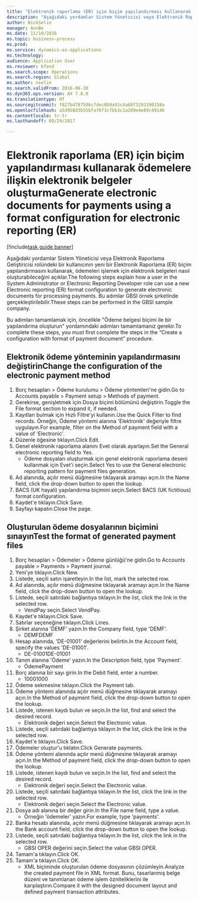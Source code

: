```yaml
--- 
title: "Elektronik raporlama (ER) için biçim yapılandırması kullanarak ödemelere ilişkin elektronik belgeler oluşturma"
description: "Aşağıdaki yordamlar Sistem Yöneticisi veya Elektronik Raporlama Geliştiricisi rolündeki bir kullanıcının yeni bir Elektronik Raporlama (ER) biçim yapılandırmasını kullanarak, ödemeleri işlemek için elektronik belgeleri nasıl oluşturabileceğini açıklar."
author: NickSelin
manager: AnnBe
ms.date: 11/10/2016
ms.topic: business-process
ms.prod: 
ms.service: dynamics-ax-applications
ms.technology: 
audience: Application User
ms.reviewer: kfend
ms.search.scope: Operations
ms.search.region: Global
ms.author: nselin
ms.search.validFrom: 2016-06-30
ms.dyn365.ops.version: AX 7.0.0
ms.translationtype: HT
ms.sourcegitcommit: f827b4787506cfdec8b9a91c4a68f3293190158a
ms.openlocfilehash: a5d958d3b55bfa76f3cfbb3c1a289e4e89c49146
ms.contentlocale: tr-tr
ms.lasthandoff: 09/29/2017

---
```

# <a name="generate-electronic-documents-for-payments-using-a-format-configuration-for-electronic-reporting-er"></a><span data-ttu-id="90c9c-103">Elektronik raporlama (ER) için biçim yapılandırması kullanarak ödemelere ilişkin elektronik belgeler oluşturma</span><span class="sxs-lookup"><span data-stu-id="90c9c-103">Generate electronic documents for payments using a format configuration for electronic reporting (ER)</span></span>

[!include[task guide banner](../../includes/task-guide-banner.md)]

<span data-ttu-id="90c9c-104">Aşağıdaki yordamlar Sistem Yöneticisi veya Elektronik Raporlama Geliştiricisi rolündeki bir kullanıcının yeni bir Elektronik Raporlama (ER) biçim yapılandırmasını kullanarak, ödemeleri işlemek için elektronik belgeleri nasıl oluşturabileceğini açıklar.</span><span class="sxs-lookup"><span data-stu-id="90c9c-104">The following steps explain how a user in the System Administrator or Electronic Reporting Developer role can use a new Electronic reporting (ER) format configuration to generate electronic documents for processing payments.</span></span> <span data-ttu-id="90c9c-105">Bu adımlar GBSI örnek şirketinde gerçekleştirilebilir.</span><span class="sxs-lookup"><span data-stu-id="90c9c-105">These steps can be performed in the GBSI sample company.</span></span>

<span data-ttu-id="90c9c-106">Bu adımları tamamlamak için, öncelikle "Ödeme belgesi biçimi ile bir yapılandırma oluşturun" yordamındaki adımları tamamlamanız gerekir.</span><span class="sxs-lookup"><span data-stu-id="90c9c-106">To complete these steps, you must first complete the steps in the “Create a configuration with format of payment document” procedure.</span></span>


## <a name="change-the-configuration-of-the-electronic-payment-method"></a><span data-ttu-id="90c9c-107">Elektronik ödeme yönteminin yapılandırmasını değiştirin</span><span class="sxs-lookup"><span data-stu-id="90c9c-107">Change the configuration of the electronic payment method</span></span>
1. <span data-ttu-id="90c9c-108">Borç hesapları > Ödeme kurulumu > Ödeme yöntemleri'ne gidin.</span><span class="sxs-lookup"><span data-stu-id="90c9c-108">Go to Accounts payable > Payment setup > Methods of payment.</span></span>
2. <span data-ttu-id="90c9c-109">Gerekirse, genişletmek için Dosya biçimi bölümünü değiştirin.</span><span class="sxs-lookup"><span data-stu-id="90c9c-109">Toggle the File format section to expand it, if needed.</span></span>
3. <span data-ttu-id="90c9c-110">Kayıtları bulmak için Hızlı Filtre'yi kullanın.</span><span class="sxs-lookup"><span data-stu-id="90c9c-110">Use the Quick Filter to find records.</span></span> <span data-ttu-id="90c9c-111">Örneğin, Ödeme yöntemi alanına 'Elektronik' değeriyle filtre uygulayın.</span><span class="sxs-lookup"><span data-stu-id="90c9c-111">For example, filter on the Method of payment field with a value of 'Electronic'.</span></span>
4. <span data-ttu-id="90c9c-112">Düzenle öğesine tıklayın.</span><span class="sxs-lookup"><span data-stu-id="90c9c-112">Click Edit.</span></span>
5. <span data-ttu-id="90c9c-113">Genel elektronik raporlama alanını Evet olarak ayarlayın.</span><span class="sxs-lookup"><span data-stu-id="90c9c-113">Set the General electronic reporting field to Yes.</span></span>
    * <span data-ttu-id="90c9c-114">Ödeme dosyaları oluşturmak için genel elektronik raporlama deseni kullanmak için Evet'i seçin.</span><span class="sxs-lookup"><span data-stu-id="90c9c-114">Select Yes to use the General electronic reporting pattern for payment files generation.</span></span>  
6. <span data-ttu-id="90c9c-115">Ad alanında, açılır menü düğmesine tıklayarak aramayı açın.</span><span class="sxs-lookup"><span data-stu-id="90c9c-115">In the Name field, click the drop-down button to open the lookup.</span></span>
7. <span data-ttu-id="90c9c-116">BACS (UK hayali) yapılandırma biçimini seçin.</span><span class="sxs-lookup"><span data-stu-id="90c9c-116">Select BACS (UK fictitious) format configuration.</span></span>
8. <span data-ttu-id="90c9c-117">Kaydet'e tıklayın.</span><span class="sxs-lookup"><span data-stu-id="90c9c-117">Click Save.</span></span>
9. <span data-ttu-id="90c9c-118">Sayfayı kapatın.</span><span class="sxs-lookup"><span data-stu-id="90c9c-118">Close the page.</span></span>

## <a name="test-the-format-of-generated-payment-files"></a><span data-ttu-id="90c9c-119">Oluşturulan ödeme dosyalarının biçimini sınayın</span><span class="sxs-lookup"><span data-stu-id="90c9c-119">Test the format of generated payment files</span></span>
1. <span data-ttu-id="90c9c-120">Borç hesapları > Ödemeler > Ödeme günlüğü'ne gidin.</span><span class="sxs-lookup"><span data-stu-id="90c9c-120">Go to Accounts payable > Payments > Payment journal.</span></span>
2. <span data-ttu-id="90c9c-121">Yeni'ye tıklayın.</span><span class="sxs-lookup"><span data-stu-id="90c9c-121">Click New.</span></span>
3. <span data-ttu-id="90c9c-122">Listede, seçili satırı işaretleyin.</span><span class="sxs-lookup"><span data-stu-id="90c9c-122">In the list, mark the selected row.</span></span>
4. <span data-ttu-id="90c9c-123">Ad alanında, açılır menü düğmesine tıklayarak aramayı açın.</span><span class="sxs-lookup"><span data-stu-id="90c9c-123">In the Name field, click the drop-down button to open the lookup.</span></span>
5. <span data-ttu-id="90c9c-124">Listede, seçili satırdaki bağlantıya tıklayın.</span><span class="sxs-lookup"><span data-stu-id="90c9c-124">In the list, click the link in the selected row.</span></span>
    * <span data-ttu-id="90c9c-125">VendPay seçin.</span><span class="sxs-lookup"><span data-stu-id="90c9c-125">Select VendPay.</span></span>  
6. <span data-ttu-id="90c9c-126">Kaydet'e tıklayın.</span><span class="sxs-lookup"><span data-stu-id="90c9c-126">Click Save.</span></span>
7. <span data-ttu-id="90c9c-127">Satırlar seçeneğine tıklayın.</span><span class="sxs-lookup"><span data-stu-id="90c9c-127">Click Lines.</span></span>
8. <span data-ttu-id="90c9c-128">Şirket alanına 'DEMF' yazın.</span><span class="sxs-lookup"><span data-stu-id="90c9c-128">In the Company field, type 'DEMF'.</span></span>
    * <span data-ttu-id="90c9c-129">DEMF</span><span class="sxs-lookup"><span data-stu-id="90c9c-129">DEMF</span></span>  
9. <span data-ttu-id="90c9c-130">Hesap alanında, 'DE-01001' değerlerini belirtin.</span><span class="sxs-lookup"><span data-stu-id="90c9c-130">In the Account field, specify the values 'DE-01001'.</span></span>
    * <span data-ttu-id="90c9c-131">DE-01001</span><span class="sxs-lookup"><span data-stu-id="90c9c-131">DE-01001</span></span>  
10. <span data-ttu-id="90c9c-132">Tanım alanına 'Ödeme' yazın.</span><span class="sxs-lookup"><span data-stu-id="90c9c-132">In the Description field, type 'Payment'.</span></span>
    * <span data-ttu-id="90c9c-133">Ödeme</span><span class="sxs-lookup"><span data-stu-id="90c9c-133">Payment</span></span>  
11. <span data-ttu-id="90c9c-134">Borç alanına bir sayı girin.</span><span class="sxs-lookup"><span data-stu-id="90c9c-134">In the Debit field, enter a number.</span></span>
    * <span data-ttu-id="90c9c-135">1000</span><span class="sxs-lookup"><span data-stu-id="90c9c-135">1000</span></span>  
12. <span data-ttu-id="90c9c-136">Ödeme sekmesine tıklayın.</span><span class="sxs-lookup"><span data-stu-id="90c9c-136">Click the Payment tab.</span></span>
13. <span data-ttu-id="90c9c-137">Ödeme yöntemi alanında açılır menü düğmesine tıklayarak aramayı açın.</span><span class="sxs-lookup"><span data-stu-id="90c9c-137">In the Method of payment field, click the drop-down button to open the lookup.</span></span>
14. <span data-ttu-id="90c9c-138">Listede, istenen kaydı bulun ve seçin.</span><span class="sxs-lookup"><span data-stu-id="90c9c-138">In the list, find and select the desired record.</span></span>
    * <span data-ttu-id="90c9c-139">Elektronik değeri seçin.</span><span class="sxs-lookup"><span data-stu-id="90c9c-139">Select the Electronic value.</span></span>  
15. <span data-ttu-id="90c9c-140">Listede, seçili satırdaki bağlantıya tıklayın.</span><span class="sxs-lookup"><span data-stu-id="90c9c-140">In the list, click the link in the selected row.</span></span>
16. <span data-ttu-id="90c9c-141">Kaydet'e tıklayın.</span><span class="sxs-lookup"><span data-stu-id="90c9c-141">Click Save.</span></span>
17. <span data-ttu-id="90c9c-142">Ödemeler oluştur'u tıklatın.</span><span class="sxs-lookup"><span data-stu-id="90c9c-142">Click Generate payments.</span></span>
18. <span data-ttu-id="90c9c-143">Ödeme yöntemi alanında açılır menü düğmesine tıklayarak aramayı açın.</span><span class="sxs-lookup"><span data-stu-id="90c9c-143">In the Method of payment field, click the drop-down button to open the lookup.</span></span>
19. <span data-ttu-id="90c9c-144">Listede, istenen kaydı bulun ve seçin.</span><span class="sxs-lookup"><span data-stu-id="90c9c-144">In the list, find and select the desired record.</span></span>
    * <span data-ttu-id="90c9c-145">Elektronik değeri seçin.</span><span class="sxs-lookup"><span data-stu-id="90c9c-145">Select the Electronic value.</span></span>  
20. <span data-ttu-id="90c9c-146">Listede, seçili satırdaki bağlantıya tıklayın.</span><span class="sxs-lookup"><span data-stu-id="90c9c-146">In the list, click the link in the selected row.</span></span>
    * <span data-ttu-id="90c9c-147">Elektronik değeri seçin.</span><span class="sxs-lookup"><span data-stu-id="90c9c-147">Select the Electronic value.</span></span>  
21. <span data-ttu-id="90c9c-148">Dosya adı alanına bir değer girin.</span><span class="sxs-lookup"><span data-stu-id="90c9c-148">In the File name field, type a value.</span></span>
    * <span data-ttu-id="90c9c-149">Örneğin 'ödemeler' yazın.</span><span class="sxs-lookup"><span data-stu-id="90c9c-149">For example, type 'payments'.</span></span>  
22. <span data-ttu-id="90c9c-150">Banka hesabı alanında, açılır menü düğmesine tıklayarak aramayı açın.</span><span class="sxs-lookup"><span data-stu-id="90c9c-150">In the Bank account field, click the drop-down button to open the lookup.</span></span>
23. <span data-ttu-id="90c9c-151">Listede, seçili satırdaki bağlantıya tıklayın.</span><span class="sxs-lookup"><span data-stu-id="90c9c-151">In the list, click the link in the selected row.</span></span>
    * <span data-ttu-id="90c9c-152">GBSI OPER değerini seçin.</span><span class="sxs-lookup"><span data-stu-id="90c9c-152">Select the value GBSI OPER.</span></span>  
24. <span data-ttu-id="90c9c-153">Tamam'a tıklayın.</span><span class="sxs-lookup"><span data-stu-id="90c9c-153">Click OK.</span></span>
25. <span data-ttu-id="90c9c-154">Tamam'a tıklayın.</span><span class="sxs-lookup"><span data-stu-id="90c9c-154">Click OK.</span></span>
    * <span data-ttu-id="90c9c-155">XML biçiminde oluşturulan ödeme dosyasının çözümleyin.</span><span class="sxs-lookup"><span data-stu-id="90c9c-155">Analyze the created payment file in XML format.</span></span> <span data-ttu-id="90c9c-156">Bunu, tasarlanmış belge düzeni ve tanımlanan ödeme işlem özniteliklerini ile karşılaştırın.</span><span class="sxs-lookup"><span data-stu-id="90c9c-156">Compare it with the designed document layout and defined payment transaction attributes.</span></span>  


